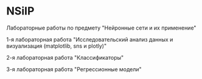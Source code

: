 # NSiIP
Лабораторные работы по предмету "Нейронные сети и их применение"

1-я лабораторная работа "Исследовательский анализ данных и визуализация (matplotlib, sns и plotly)"

2-я лабораторная работа "Классификаторы"

3-я лабораторная работа "Регрессионные модели"
